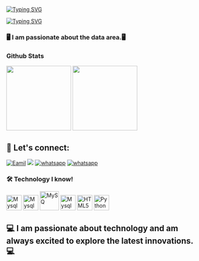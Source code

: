 [![Typing SVG](https://readme-typing-svg.demolab.com?font=Cinzel&weight=900&size=50&pause=3000&color=00a8f7&background=FFFFFF00&width=800&height=85&lines=Olá,+Seja+Bem-Vindo(a)!+👏🏻;Eu+me+chamo+Lucas+Ribeiro+🧑🏻‍💻)](https://git.io/typing-svg)

<a href="https://git.io/typing-svg"><img src="https://readme-typing-svg.demolab.com?font=Cinzel&weight=700&pause=1000&color=A3A3A3&repeat=false&width=825&lines=Data science student 👨‍💻" alt="Typing SVG" /></a>



### 🖥️ I am passionate about the data area.🖥️



### Github Stats

 <div>
   
   <img height="170em" src="https://github-readme-stats.vercel.app/api?username=LucasRibeiro&show_icons=true&theme=gruvbox"/>
   <img height="170em" src="https://github-readme-stats.vercel.app/api/top-langs/?username=LucasRibeiro&layout=compact"/>
 </div>

  ## 💯 Let's connect:
 [![Eamil](https://img.shields.io/badge/LinkedIn-0A66C2?logo=linkedin&logoColor=white&style=for-the-badge&logo=gmail&logoColor=white)](https://www.linkedin.com/in/lucas-ribeiro-n-de-almeida/)
<a href="ribeirolucas962@gmail.com/" target="_blank"><img src="https://img.shields.io/badge/Gmail-D14836?style=for-the-badge&logo=gmail&logoColor=white" target="_blank"></a>
 [![whatsapp](https://img.shields.io/badge/WhatsApp-25D366?style=for-the-badge&logo=whatsapp&logoColor=white)](47992655187)
 [![whatsapp](https://img.shields.io/badge/Instagram-E4405F?style=for-the-badge&logo=instagram&logoColor=white)](rineal2020)

### 🛠️ Technology I know!

<div>
   <img align="centeer" alt="Mysql" height="40" widht="50" src="https://img.shields.io/badge/Microsoft_Excel-217346?style=for-the-badge&logo=microsoft-excel&logoColor=white"/>
   <img align="centeer" alt="Mysql" height="40" widht="50" src="https://img.shields.io/badge/micro:bi-00ED00?style=for-the-badge&logo=micro:bi&logoColor=white"/>   
  <img align="centeer" alt="MySQ" height="50" widht="80" src="https://img.shields.io/badge/MySQL-00000F?style=for-the-badge&logo=mysql&logoColor=white"/>
  <img align="centeer" alt="Mysql" height="40" widht="50" src="https://img.shields.io/badge/PostgreSQL-316192?style=for-the-badge&logo=postgresql&logoColor=white"/>
  <img align="centeer" alt="HTML5" height="40" widht="50" src="https://img.shields.io/badge/HTML5-E34F26?style=for-the-badge&logo=html5&logoColor=white"/>
  <img align="centeer" alt="Python" height="40" widht="50" src="https://img.shields.io/badge/Python-3776AB?style=for-the-badge&logo=python&logoColor=white"/>
 

## 💻 I am passionate about technology and am always excited to explore the latest innovations.💻


